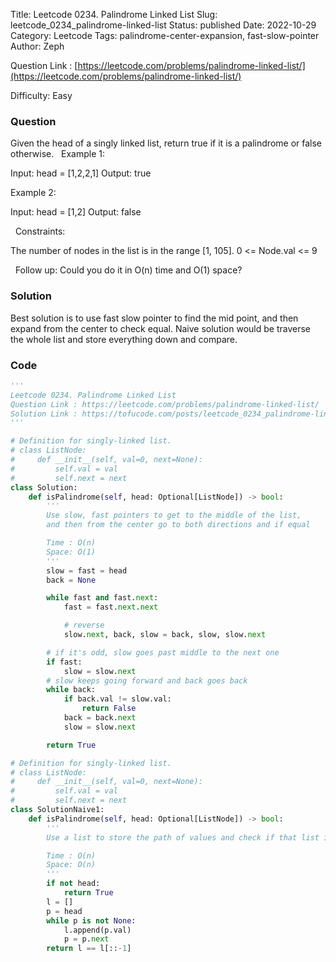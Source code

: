 Title: Leetcode 0234. Palindrome Linked List
Slug: leetcode_0234_palindrome-linked-list
Status: published
Date: 2022-10-29
Category: Leetcode
Tags: palindrome-center-expansion, fast-slow-pointer
Author: Zeph

Question Link : [https://leetcode.com/problems/palindrome-linked-list/](https://leetcode.com/problems/palindrome-linked-list/)

Difficulty: Easy

### Question
Given the head of a singly linked list, return true if it is a palindrome or false otherwise.
 
Example 1:


Input: head = [1,2,2,1]
Output: true

Example 2:


Input: head = [1,2]
Output: false

 
Constraints:

The number of nodes in the list is in the range [1, 105].
0 <= Node.val <= 9

 
Follow up: Could you do it in O(n) time and O(1) space?

### Solution

Best solution is to use fast slow pointer to find the mid point, and then expand from the center to check equal. Naive solution would be traverse the whole list and store everything down and compare. 


### Code
```python
'''
Leetcode 0234. Palindrome Linked List
Question Link : https://leetcode.com/problems/palindrome-linked-list/
Solution Link : https://tofucode.com/posts/leetcode_0234_palindrome-linked-list.html
'''

# Definition for singly-linked list.
# class ListNode:
#     def __init__(self, val=0, next=None):
#         self.val = val
#         self.next = next
class Solution:
    def isPalindrome(self, head: Optional[ListNode]) -> bool:
        '''
        Use slow, fast pointers to get to the middle of the list,
        and then from the center go to both directions and if equal

        Time : O(n)
        Space: O(1)
        '''
        slow = fast = head
        back = None

        while fast and fast.next:
            fast = fast.next.next

            # reverse
            slow.next, back, slow = back, slow, slow.next

        # if it's odd, slow goes past middle to the next one
        if fast:
            slow = slow.next
        # slow keeps going forward and back goes back
        while back:
            if back.val != slow.val:
                return False
            back = back.next
            slow = slow.next

        return True

# Definition for singly-linked list.
# class ListNode:
#     def __init__(self, val=0, next=None):
#         self.val = val
#         self.next = next
class SolutionNaive1:
    def isPalindrome(self, head: Optional[ListNode]) -> bool:
        '''
        Use a list to store the path of values and check if that list is a palindrome

        Time : O(n)
        Space: O(n)
        '''
        if not head:
            return True
        l = []
        p = head
        while p is not None:
            l.append(p.val)
            p = p.next
        return l == l[::-1]
```

